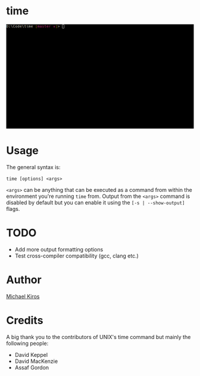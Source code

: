 # time
<p align="center">
  <img src="/assets/time_example.gif">
</p>

# Usage
The general syntax is:

    time [options] <args>
    
`<args>` can be anything that can be executed as a command from within the environment
you're running `time` from. Output from the `<args>` command is disabled by default but
you can enable it using the `[-s | --show-output]` flags.

# TODO
* Add more output formatting options
* Test cross-compiler compatibility (gcc, clang etc.)

# Author
[Michael Kiros](http://github.com/michaelkiros)

# Credits
A big thank you to the contributors of UNIX's time command but mainly the following people:

* David Keppel
* David MacKenzie
* Assaf Gordon
